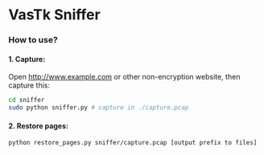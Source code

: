 # VasTk Sniffer

### How to use?

#### 1. Capture:

Open http://www.example.com or other non-encryption website, then capture this:

```bash
cd sniffer
sudo python sniffer.py # capture in ./capture.pcap
```

#### 2. Restore pages:

```bash
python restore_pages.py sniffer/capture.pcap [output prefix to files]
```

